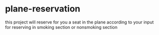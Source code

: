 # plane-reservation
this project will reserve for you a seat in the plane according to your input for reserving in smoking section or nonsmoking section
